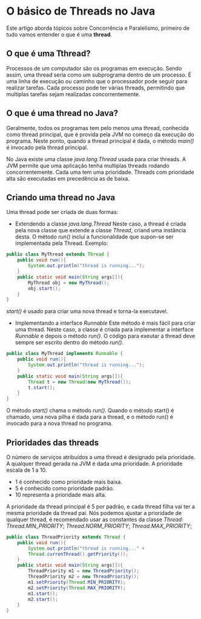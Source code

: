 # O básico de Threads no Java
Este artigo aborda tópicos sobre Concorrência e Paralelismo, primeiro de tudo vamos entender o que é uma **thread**.

## O que é uma Tthread?
Processos de um computador são os programas em execução. Sendo assim, uma thread seria como um subprograma dentro de um processo. É uma linha de execução ou caminho que o processador pode seguir para realizar tarefas. Cada processo pode ter várias threads, permitindo que multiplas tarefas sejam realizadas concorrentemente.

## O que é uma thread no Java?
Geralmente, todos os programas tem pelo menos uma thread, conhecida como thread principal, que é provida pela JVM no começo da execução do programa. Neste ponto, quando a thread principal é dada, o método _main()_ é invocado pela thread principal.

No Java existe uma classe _java.lang.Thread_ usada para criar threads. A JVM permite que uma aplicação tenha multiplas threads rodando concorrentemente. Cada uma tem uma prioridade. Threads com prioridade alta são executadas em precedência as de baixa.

## Criando uma thread no Java
Uma thread pode ser criada de duas formas:
- Extendendo a classe _java.lang.Thread_
Neste caso, a thread é criada pela nova classe que extende a classe _Thread_, criand uma instância desta. O método _run()_ incluí a funcionalidade que supon-se ser implementada pela Thread.
Exemplo:

```java
public class MyThread extends Thread {
    public void run(){
        System.out.println("thread is running...");
    }
    public static void main(String args[]){
        MyThread obj = new MyThread();
        obj.start();
    }
}
```
_start()_ é usado para criar uma nova thread e torna-la executavel.

- Implementando a interface _Runnable_
Este método é mais fácil para criar uma thread. Neste caso, a classe é criada para implementar a interface _Runnable_ e depois o método _run()_.
O código para exeutar a thread deve sempre ser escrito dentro do método _run()_.

```java
public class MyThread implements Runnable {
    public void run(){
        System.out.println("thread is running...");
    }
    public static void main(String args[]){
        Thread t = new Thread(new MyThread());
        t.start();
    }
}
```
O método _start()_ chama o método _run()_. Quando o método start() é chamado, uma nova pilha é dada para a thread, e o método run() é invocado para a nova thread no programa.

## Prioridades das threads
O número de serviços atribuídos a uma thread é designado pela prioridade. A qualquer thread gerada na JVM é dada uma prioridade. A prioridade escala de 1 a 10.
- 1 é conhecido como prioridade mais baixa.
- 5 é conhecido como prioridade padrão.
- 10 representa a prioridade mais alta.

A prioridade da thread principal é 5 por padrão, e cada thread filha vai ter a mesma prioridade da thread pai. Nós podemos ajustar a prioridade de qualquer thread, é recomendado usar as constantes da classe _Thread_:
_Thread.MIN_PRIORITY_;
_Thread.NORM_PRIORITY_;
_Thread.MAX_PRIORITY_;

```java
public class ThreadPriority extends Thread {
    public void run(){
        System.out.println("thread is running..." + 
        Thread.currenThread().getPriority());
    }
    public static void main(String args[]){
        ThreadPriority m1 = new ThreadPriority();
        ThreadPriority m2 = new ThreadPriority();
        m1.setPriority(Thread.MIN_PRIORITY);
        m2.setPriority(Thread.MAX_PRIORITY);
        m1.start();
        m2.start();
    }
}
```